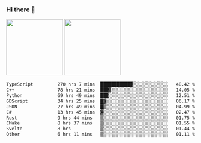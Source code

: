 ### Hi there 👋

<img height="150em" src="https://github-readme-stats.vercel.app/api?username=EddieDover&count_private=true&include_all_commits=true&show_icons=true&theme=dracula&hide_border=false&rank_icon=percentile"/>
<img height="150em" src="https://github-readme-stats.vercel.app/api/top-langs/?username=EddieDover&theme=dracula&hide_border=false&&layout=compact&langs_count=20" />

<!--START_SECTION:waka-->

```txt
TypeScript         270 hrs 7 mins  ████████████░░░░░░░░░░░░░   48.42 %
C++                78 hrs 21 mins  ███▓░░░░░░░░░░░░░░░░░░░░░   14.05 %
Python             69 hrs 49 mins  ███░░░░░░░░░░░░░░░░░░░░░░   12.51 %
GDScript           34 hrs 25 mins  █▓░░░░░░░░░░░░░░░░░░░░░░░   06.17 %
JSON               27 hrs 49 mins  █▒░░░░░░░░░░░░░░░░░░░░░░░   04.99 %
C#                 13 hrs 45 mins  ▓░░░░░░░░░░░░░░░░░░░░░░░░   02.47 %
Rust               9 hrs 44 mins   ▒░░░░░░░░░░░░░░░░░░░░░░░░   01.75 %
CMake              8 hrs 37 mins   ▒░░░░░░░░░░░░░░░░░░░░░░░░   01.55 %
Svelte             8 hrs           ▒░░░░░░░░░░░░░░░░░░░░░░░░   01.44 %
Other              6 hrs 11 mins   ▒░░░░░░░░░░░░░░░░░░░░░░░░   01.11 %
```

<!--END_SECTION:waka-->

<!--
**EddieDover/EddieDover** is a ✨ _special_ ✨ repository because its `README.md` (this file) appears on your GitHub profile.

Here are some ideas to get you started:

- 🔭 I’m currently working on ...
- 🌱 I’m currently learning ...
- 👯 I’m looking to collaborate on ...
- 🤔 I’m looking for help with ...
- 💬 Ask me about ...
- 📫 How to reach me: ...
- 😄 Pronouns: ...
- ⚡ Fun fact: ...
-->
<a rel="me" href="https://techhub.social/@EddieDover"></a>
